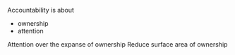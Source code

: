 Accountability is about 
- ownership
- attention

Attention over the expanse of ownership
Reduce surface area of ownership
